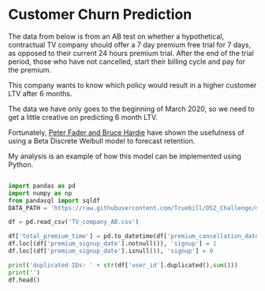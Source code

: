 # Customer Churn Prediction

The data from below is from an AB test on whether a hypothetical, contractual TV company should offer a 7 day premium free trial for 7 days, as opposed to their current 24 hours premium trial. After the end of the trial period, those who have not cancelled, start their billing cycle and pay for the premium.

This company wants to know which policy would result in a higher customer LTV after 6 months. 

The data we have only goes to the beginning of March 2020, so we need to get a little creative on predicting 6 month LTV.

Fortunately, [Peter Fader and Bruce Hardie](http://brucehardie.com/papers/037/BdW_JIM_2018-01-10_rev.pdf) have shown the usefulness of using a Beta Discrete Weibull model to forecast retention.

My analysis is an example of how this model can be implemented using Python.

```python

import pandas as pd
import numpy as np
from pandasql import sqldf
DATA_PATH = 'https://raw.githubusercontent.com/Truebill/DS2_Challenge/master/tb_datascience_challenge2.csv'

df = pd.read_csv('TV_company_AB.csv')

df['total_premium_time'] = pd.to_datetime(df['premium_cancellation_date']) - pd.to_datetime(df['premium_signup_date'])
df.loc[(df['premium_signup_date'].notnull()), 'signup'] = 1
df.loc[(df['premium_signup_date'].isnull()), 'signup'] = 0

print('duplicated IDs: ' + str(df['user_id'].duplicated().sum()))
print('')
df.head()
```
